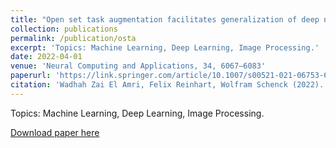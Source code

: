 ```yaml
---
title: "Open set task augmentation facilitates generalization of deep neural networks trained on small data sets"
collection: publications
permalink: /publication/osta
excerpt: 'Topics: Machine Learning, Deep Learning, Image Processing.'
date: 2022-04-01
venue: 'Neural Computing and Applications, 34, 6067–6083'
paperurl: 'https://link.springer.com/article/10.1007/s00521-021-06753-6'
citation: 'Wadhah Zai El Amri, Felix Reinhart, Wolfram Schenck (2022). &quot;Open set task augmentation facilitates generalization of deep neural networks trained on small data sets.&quot; <i>Neural Computing and Applications, 34, 6067–6083</i>.'
---
```

Topics: Machine Learning, Deep Learning, Image Processing.

[Download paper here](http://wzaielamri.github.io/files/osta_zaielamri.pdf)
